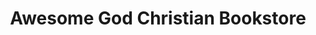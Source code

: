 ---
title: "Awesome God Christian Bookstore"
url: /warrenton/awesome-god-christian-bookstore/
shop: books
---